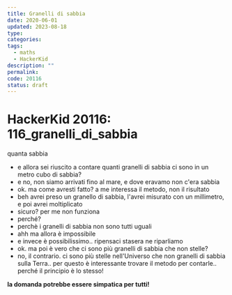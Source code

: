```yaml
---
title: Granelli di sabbia
date: 2020-06-01
updated: 2023-08-18
type: 
categories: 
tags:
  - maths
  - HackerKid
description: ""
permalink: 
code: 20116
status: draft
---
```

# HackerKid 20116: 116_granelli_di_sabbia

quanta sabbia

- e allora sei riuscito a contare quanti granelli di sabbia ci sono in un metro cubo di sabbia?
- e no, non siamo arrivati fino al mare, e dove eravamo non c'era sabbia
- ok. ma come avresti fatto? a me interessa il metodo, non il risultato
- beh avrei preso un granello di sabbia, l'avrei misurato con un millimetro, e poi avrei moltiplicato
- sicuro? per me non funziona
- perché?
- perchè i granelli di sabbia non sono tutti uguali
- ahh ma allora è impossibile
- e invece è possibilissimo.. ripensaci
stasera ne riparliamo
- ok. ma poi è vero che ci sono più granelli di sabbia che non stelle?
- no, il contrario. ci sono più stelle nell'Universo che non granelli di sabbia sulla Terra.. per questo è interessante trovare il metodo per contarle.. perché il principio è lo stesso!

**la domanda potrebbe essere simpatica per tutti!**
